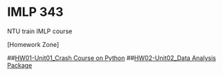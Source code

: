 # IMLP 343
NTU train IMLP course

[Homework Zone]

##[HW01-Unit01_Crash Course on Python](https://github.com/ChihLinLin/IMLP/blob/main/Unit01_Crash%20Course%20on%20Python.ipynb)
##[HW02-Unit02_Data Analysis Package](https://github.com/ChihLinLin/IMLP/tree/main/Unit02)

